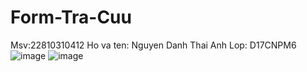 # Form-Tra-Cuu
Msv:22810310412
Ho va ten: Nguyen Danh Thai Anh
Lop: D17CNPM6
![image](https://github.com/user-attachments/assets/c27d33e4-a0a8-472f-84fb-e1e97d07cecb)
![image](https://github.com/user-attachments/assets/47816a23-53e8-4cf4-a90a-f2da5741e8df)

